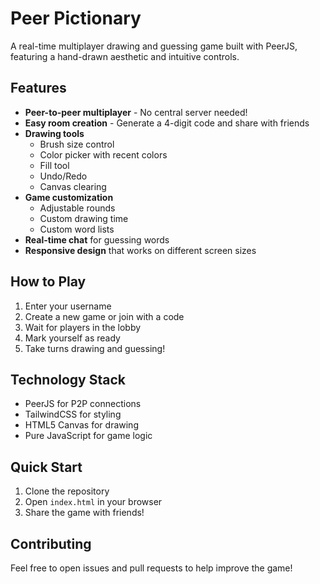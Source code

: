 # Peer Pictionary

A real-time multiplayer drawing and guessing game built with PeerJS, featuring a hand-drawn aesthetic and intuitive controls.

## Features

- **Peer-to-peer multiplayer** - No central server needed!
- **Easy room creation** - Generate a 4-digit code and share with friends
- **Drawing tools** 
  - Brush size control
  - Color picker with recent colors
  - Fill tool
  - Undo/Redo
  - Canvas clearing
- **Game customization**
  - Adjustable rounds
  - Custom drawing time
  - Custom word lists
- **Real-time chat** for guessing words
- **Responsive design** that works on different screen sizes

## How to Play

1. Enter your username
2. Create a new game or join with a code
3. Wait for players in the lobby
4. Mark yourself as ready
5. Take turns drawing and guessing!

## Technology Stack

- PeerJS for P2P connections
- TailwindCSS for styling
- HTML5 Canvas for drawing
- Pure JavaScript for game logic

## Quick Start

1. Clone the repository
2. Open `index.html` in your browser
3. Share the game with friends!

## Contributing 

Feel free to open issues and pull requests to help improve the game!
